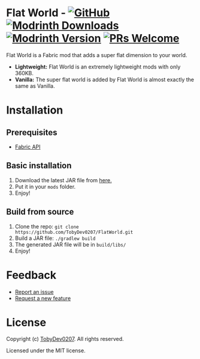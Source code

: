 # Flat World - [![GitHub](https://img.shields.io/github/license/TobyDev0207/FlatWorld)](https://github.com/TobyDev0207/FlatWorld/blob/main/LICENSE) [![Modrinth Downloads](https://img.shields.io/modrinth/dt/xZIo4pHq)](https://modrinth.com/mod/flat-world) [![Modrinth Version](https://img.shields.io/modrinth/v/xZIo4pHq)](https://modrinth.com/mod/flat-world) [![PRs Welcome](https://img.shields.io/badge/PRs-welcome-brightgreen.svg)](https://github.com/TobyDev0207/FlatWorld/pulls)

Flat World is a Fabric mod that adds a super flat dimension to your world.

- **Lightweight:** Flat World is an extremely lightweight mods with only 360KB.
- **Vanilla:** The super flat world is added by Flat World is almost exactly the same as Vanilla.

# Installation

## Prerequisites

- [Fabric API](https://modrinth.com/mod/fabric-api)

## Basic installation

1. Download the latest JAR file from [here.](https://modrinth.com/mod/flat-world/versions)
2. Put it in your `mods` folder.
3. Enjoy!

## Build from source

1. Clone the repo: `git clone https://github.com/TobyDev0207/FlatWorld.git`
2. Build a JAR file: `./gradlew build`
3. The generated JAR file will be in `build/libs/`
4. Enjoy!

# Feedback

- [Report an issue](https://github.com/TobyDev0207/FlatWorld/issues)
- [Request a new feature](https://github.com/TobyDev0207/FlatWorld/pulls)

# License

Copyright (c) [TobyDev0207](https://github.com/TobyDev0207). All rights reserved.

Licensed under the MIT license.
